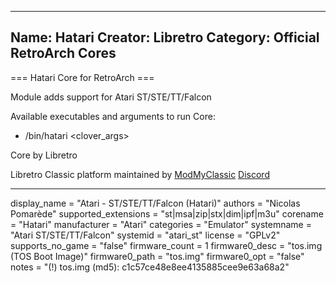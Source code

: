 -----------------------
Name: Hatari
Creator: Libretro
Category: Official RetroArch Cores
-----------------------

=== Hatari Core for RetroArch ===

Module adds support for Atari ST/STE/TT/Falcon 

Available executables and arguments to run Core:
- /bin/hatari <rom> <clover_args>

Core by Libretro

Libretro Classic platform maintained by [ModMyClassic](https://modmyclassic.com) [Discord](https://discordapp.com/invite/8gygsrw)

----------------------- 

display_name = "Atari - ST/STE/TT/Falcon (Hatari)"
authors = "Nicolas Pomarède"
supported_extensions = "st|msa|zip|stx|dim|ipf|m3u"
corename = "Hatari"
manufacturer = "Atari"
categories = "Emulator"
systemname = "Atari ST/STE/TT/Falcon"
systemid = "atari_st"
license = "GPLv2"
supports_no_game = "false" 
firmware_count = 1
firmware0_desc = "tos.img (TOS Boot Image)"
firmware0_path = "tos.img"
firmware0_opt = "false"
notes = "(!) tos.img (md5): c1c57ce48e8ee4135885cee9e63a68a2"
